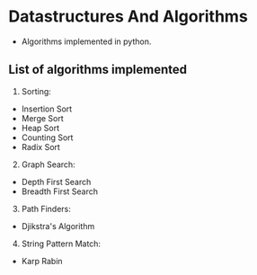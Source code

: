 # Datastructures And Algorithms

- Algorithms implemented in python.

## List of algorithms implemented

1. Sorting:
- Insertion Sort
- Merge Sort
- Heap Sort
- Counting Sort
- Radix Sort

2. Graph Search:
- Depth First Search
- Breadth First Search

3. Path Finders:
- Djikstra's Algorithm

4. String Pattern Match:
- Karp Rabin